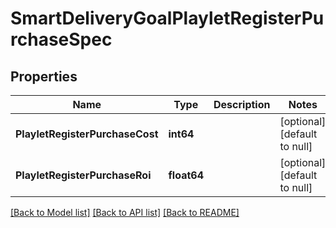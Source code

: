 # SmartDeliveryGoalPlayletRegisterPurchaseSpec

## Properties
Name | Type | Description | Notes
------------ | ------------- | ------------- | -------------
**PlayletRegisterPurchaseCost** | **int64** |  | [optional] [default to null]
**PlayletRegisterPurchaseRoi** | **float64** |  | [optional] [default to null]

[[Back to Model list]](../README.md#documentation-for-models) [[Back to API list]](../README.md#documentation-for-api-endpoints) [[Back to README]](../README.md)


